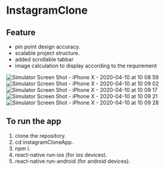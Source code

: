 # InstagramClone

## Feature
- pin point design accuracy.
- scalable project structure.
- added scrollable tabbar 
- image calculation to display according to the requirement

![Simulator Screen Shot - iPhone X - 2020-04-10 at 10 08 59](https://user-images.githubusercontent.com/23505129/78962848-2ac05980-7b15-11ea-91ee-4adb4005d410.png)
![Simulator Screen Shot - iPhone X - 2020-04-10 at 10 09 02](https://user-images.githubusercontent.com/23505129/78962852-2dbb4a00-7b15-11ea-82b1-72ebc5390c50.png)
![Simulator Screen Shot - iPhone X - 2020-04-10 at 10 09 17](https://user-images.githubusercontent.com/23505129/78962855-2e53e080-7b15-11ea-8a53-3cc78fe6831a.png)
![Simulator Screen Shot - iPhone X - 2020-04-10 at 10 09 21](https://user-images.githubusercontent.com/23505129/78962857-2eec7700-7b15-11ea-83d1-a04a8304b3c2.png)
![Simulator Screen Shot - iPhone X - 2020-04-10 at 10 09 28](https://user-images.githubusercontent.com/23505129/78962858-2eec7700-7b15-11ea-87a3-5ef526b81074.png)



## To run the app
1. clone the repository.  
2. cd instagramCloneApp. 
3. npm i. 
4. react-native run-ios (for ios devices). 
5. react-native run-android (for android devices). 
